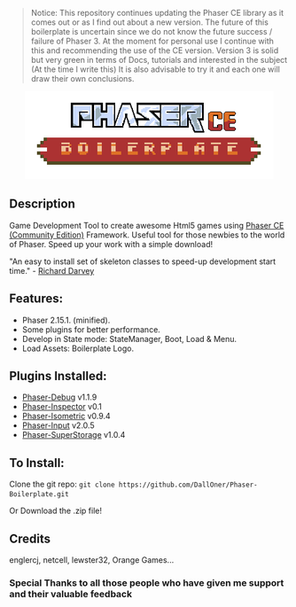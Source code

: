 > Notice: This repository continues updating the Phaser CE library as it comes out or as I find out about a new version. The future of this boilerplate is uncertain since we do not know the future success / failure of Phaser 3. At the moment for personal use I continue with this and recommending the use of the CE version. Version 3 is solid but very green in terms of Docs, tutorials and interested in the subject (At the time I write this) It is also advisable to try it and each one will draw their own conclusions.

<div align="center"><img src="https://github.com/DallOner/Phaser-Boilerplate/blob/master/assets/img/boilerplate-logo.png"></div>

## Description
Game Development Tool to create awesome Html5 games using [Phaser CE (Community Edition)](https://github.com/photonstorm/phaser-ce) Framework. Useful tool for those newbies to the world of Phaser. Speed up your work with a simple download!

"An easy to install set of skeleton classes to speed-up development start time." - [Richard Darvey](https://twitter.com/photonstorm)

## Features: 
- Phaser 2.15.1. (minified).
- Some plugins for better performance.
- Develop in State mode: StateManager, Boot, Load & Menu.
- Load Assets: Boilerplate Logo.

## Plugins Installed:
- [Phaser-Debug](https://github.com/englercj/phaser-debug) v1.1.9
- [Phaser-Inspector](https://github.com/netcell/phaser-inspector) v0.1
- [Phaser-Isometric](https://github.com/lewster32/phaser-plugin-isometric) v0.9.4
- [Phaser-Input](https://github.com/azerion/phaser-input) v2.0.5
- [Phaser-SuperStorage](https://github.com/azerion/phaser-super-storage) v1.0.4 

## To Install:
Clone the git repo:
`git clone https://github.com/DallOner/Phaser-Boilerplate.git`

Or Download the .zip file!

## Credits

englercj, netcell, lewster32, Orange Games...
### Special Thanks to all those people who have given me support and their valuable feedback